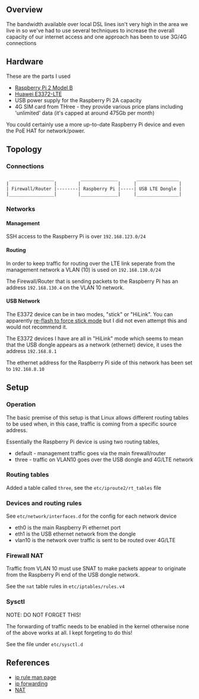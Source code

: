 ## Overview

The bandwidth available over local DSL lines isn't very high in the 
area we live in so we've had to use several techniques to increase the 
overall capacity of our internet access and one approach has been to use 
3G/4G connections


## Hardware

These are the parts I used

* [Raspberry Pi 2 Model B](https://www.amazon.co.uk/gp/product/B00T2U7R7I/ref=ppx_od_dt_b_asin_title_s00?ie=UTF8&psc=1)
* [Huawei E3372-LTE](https://www.amazon.co.uk/gp/product/B0104LV06M/ref=ppx_yo_dt_b_search_asin_title?ie=UTF8&psc=1)
* USB power supply for the Raspberry Pi 2A capacity
* 4G SIM card from THree - they provide various price plans including 'unlimited' data (it's capped at around 475Gb per month)

You could certainly use a more up-to-date Raspberry Pi device and even the 
PoE HAT for network/power.


## Topology

### Connections

```
 _________________          ______________       ________________
|                 |        |              |     |                |
| Firewall/Router |--------| Raspberry Pi |-----| USB LTE Dongle |
|_________________|        |______________|     |________________|

```

### Networks

#### Management

SSH access to the Raspberry Pi is over `192.168.123.0/24` 

#### Routing

In order to keep traffic for routing over the LTE link seperate from the 
management network a VLAN (10) is used on `192.168.130.0/24`

The Firewall/Router that is sending packets to the Raspberry Pi has an 
address `192.168.130.4` on the VLAN 10 network.


#### USB Network

The E3372 device can be in two modes, "stick" or "HiLink".  You can 
apparently [re-flash to force stick mode](https://blog.le-vert.net/?p=196)
but I did not even attempt this and would not recommend it.

The E3372 devices I have are all in "HiLink" mode which seems to mean that
the USB dongle appears as a network (ethernet) device, it uses the 
address `192.168.8.1`

The ethernet address for the Raspberry Pi side of this network has been set 
to `192.168.8.10`


## Setup

### Operation

The basic premise of this setup is that Linux allows different routing
tables to be used when, in this case, traffic is coming from a specific
source address.

Essentially the Raspberry Pi device is using two routing tables, 

* default - management traffic goes via the main firewall/router
* three - traffic on VLAN10 goes over the USB dongle and 4G/LTE network


### Routing tables

Added a table called `three`, see the `etc/iproute2/rt_tables` file

### Devices and routing rules

See `etc/network/interfaces.d` for the config for each network device

* eth0 is the main Raspberry Pi ethernet port
* eth1 is the USB ethernet network from the dongle
* vlan10 is the network over traffic is sent to be routed over 4G/LTE

### Firewall NAT

Traffic from VLAN 10 must use SNAT to make packets appear to originate from 
the Raspberry Pi end of the USB dongle network.

See the `nat` table rules in `etc/iptables/rules.v4`


### Sysctl

NOTE: DO NOT FORGET THIS!

The forwarding of traffic needs to be enabled in the kernel otherwise none 
of the above works at all.  I kept forgeting to do this!

See the file under `etc/sysctl.d`



## References

* [ip rule man page](http://man7.org/linux/man-pages/man8/ip-rule.8.html)
* [ip forwarding](https://www.systutorials.com/1372/setting-up-gateway-using-iptables-and-route-on-linux/) 
* [NAT](https://netfilter.org/documentation/HOWTO/NAT-HOWTO-6.html)
